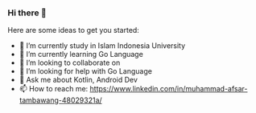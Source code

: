 ### Hi there 👋

Here are some ideas to get you started:

- 🔭 I’m currently study in Islam Indonesia University
- 🌱 I’m currently learning Go Language
- 👯 I’m looking to collaborate on 
- 🤔 I’m looking for help with Go Language
- 💬 Ask me about Kotlin, Android Dev
- 📫 How to reach me: https://www.linkedin.com/in/muhammad-afsar-tambawang-48029321a/



<!--
**mamat1815/mamat1815** is a ✨ _special_ ✨ repository because its `README.md` (this file) appears on your GitHub profile.

Here are some ideas to get you started:

- 🔭 I’m currently working on ...
- 🌱 I’m currently learning ...
- 👯 I’m looking to collaborate on ...
- 🤔 I’m looking for help with ...
- 💬 Ask me about ...
- 📫 How to reach me: ...
- 😄 Pronouns: ...
- ⚡ Fun fact: ...
-->
